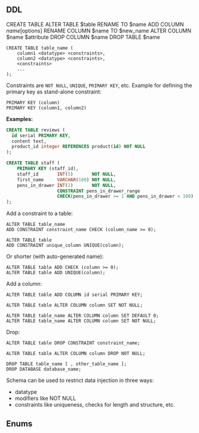 ## DDL

CREATE TABLE
ALTER TABLE $table
    RENAME TO $name
    ADD COLUMN $name [$options]
    RENAME COLUMN $name TO $new_name
    ALTER COLUMN $name $attribute
    DROP COLUMN $name
DROP TABLE $name


```
CREATE TABLE table_name (
    column1 <datatype> <constraints>,
    column2 <datatype> <constraints>,
    <constraints>
    ...
);
```

Constraints are `NOT NULL`, `UNIQUE`, `PRIMARY KEY`, etc.
Example for defining the primary key as stand-alone constraint:
```
PRIMARY KEY (column)
PRIMARY KEY (column1, column2)
```

**Examples:**

```sql
CREATE TABLE reviews (
  id serial PRIMARY KEY,
  content text,
  product_id integer REFERENCES product(id) NOT NULL
);
```

```sql
CREATE TABLE staff (
    PRIMARY KEY (staff_id),
    staff_id       INT(5)       NOT NULL,
    first_name     VARCHAR(100) NOT NULL,
    pens_in_drawer INT(2)       NOT NULL,
                   CONSTRAINT pens_in_drawer_range
                   CHECK(pens_in_drawer >= 1 AND pens_in_drawer < 100)
);
```

Add a constraint to a table:

```
ALTER TABLE table_name
ADD CONSTRAINT constraint_name CHECK (column_name >= 0);

ALTER TABLE table
ADD CONSTRAINT unique_column UNIQUE(column);
```
Or shorter (with auto-generated name):
```
ALTER TABLE table ADD CHECK (column >= 0);
ALTER TABLE table ADD UNIQUE(column);
```

Add a column:
```
ALTER TABLE table ADD COLUMN id serial PRIMARY KEY;
```

```
ALTER TABLE table ALTER COLUMN column SET NOT NULL;
```

```
ALTER TABLE table_name ALTER COLUMN column SET DEFAULT 0;
ALTER TABLE table_name ALTER COLUMN column SET NOT NULL;
```

Drop:

```
ALTER TABLE table DROP CONSTRAINT constraint_name;

ALTER TABLE table ALTER COLUMN column DROP NOT NULL;

DROP TABLE table_name [ , other_table_name ];
DROP DATABASE database_name;
```

Schema can be used to restrict data injection in three ways:
* datatype
* modifiers like NOT NULL
* constraints like uniqueness, checks for length and structure, etc.

## Enums
